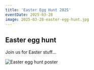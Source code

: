 ```yaml
---
title: 'Easter Egg Hunt 2025'
eventDate: 2025-03-28
image: 2025-03-28-easter-egg-hunt.jpg
---
```


## Easter egg hunt

Join us for Easter stuff...

![Easter egg hunt poster](@assets/images/2025-03-28-easter-egg-hunt.jpg)
